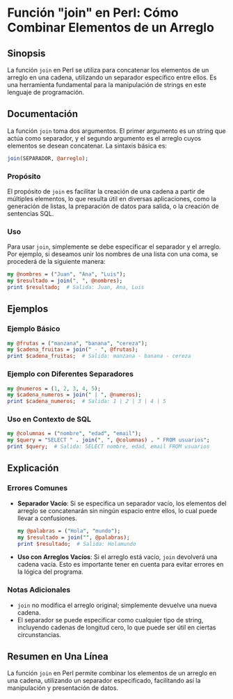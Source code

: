 <!--
Meta Description: # Función "join" en Perl: Cómo Combinar Elementos de un Arreglo ## Sinopsis La función `join` en Perl se utiliza para concatenar los elementos de un a...
Meta Keywords: join, perl, arreglo, una, separador
-->

# Función "join" en Perl: Cómo Combinar Elementos de un Arreglo

## Sinopsis
La función `join` en Perl se utiliza para concatenar los elementos de un arreglo en una cadena, utilizando un separador específico entre ellos. Es una herramienta fundamental para la manipulación de strings en este lenguaje de programación.

## Documentación
La función `join` toma dos argumentos. El primer argumento es un string que actúa como separador, y el segundo argumento es el arreglo cuyos elementos se desean concatenar. La sintaxis básica es:

```perl
join(SEPARADOR, @arreglo);
```

### Propósito
El propósito de `join` es facilitar la creación de una cadena a partir de múltiples elementos, lo que resulta útil en diversas aplicaciones, como la generación de listas, la preparación de datos para salida, o la creación de sentencias SQL.

### Uso
Para usar `join`, simplemente se debe especificar el separador y el arreglo. Por ejemplo, si deseamos unir los nombres de una lista con una coma, se procederá de la siguiente manera:

```perl
my @nombres = ("Juan", "Ana", "Luis");
my $resultado = join(", ", @nombres);
print $resultado;  # Salida: Juan, Ana, Luis
```

## Ejemplos
### Ejemplo Básico
```perl
my @frutas = ("manzana", "banana", "cereza");
my $cadena_fruitas = join(" - ", @frutas);
print $cadena_fruitas;  # Salida: manzana - banana - cereza
```

### Ejemplo con Diferentes Separadores
```perl
my @numeros = (1, 2, 3, 4, 5);
my $cadena_numeros = join(" | ", @numeros);
print $cadena_numeros;  # Salida: 1 | 2 | 3 | 4 | 5
```

### Uso en Contexto de SQL
```perl
my @columnas = ("nombre", "edad", "email");
my $query = "SELECT " . join(", ", @columnas) . " FROM usuarios";
print $query;  # Salida: SELECT nombre, edad, email FROM usuarios
```

## Explicación
### Errores Comunes
- **Separador Vacío**: Si se especifica un separador vacío, los elementos del arreglo se concatenarán sin ningún espacio entre ellos, lo cual puede llevar a confusiones.
  
  ```perl
  my @palabras = ("Hola", "mundo");
  my $resultado = join("", @palabras);
  print $resultado;  # Salida: Holamundo
  ```

- **Uso con Arreglos Vacíos**: Si el arreglo está vacío, `join` devolverá una cadena vacía. Esto es importante tener en cuenta para evitar errores en la lógica del programa.

### Notas Adicionales
- `join` no modifica el arreglo original; simplemente devuelve una nueva cadena.
- El separador se puede especificar como cualquier tipo de string, incluyendo cadenas de longitud cero, lo que puede ser útil en ciertas circunstancias.

## Resumen en Una Línea
La función `join` en Perl permite combinar los elementos de un arreglo en una cadena, utilizando un separador especificado, facilitando así la manipulación y presentación de datos.
